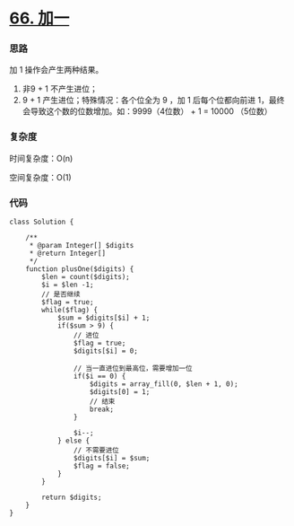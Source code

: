 # [66. 加一](https://leetcode.cn/problems/plus-one/)

### 思路

加 1 操作会产生两种结果。

1. 非9 + 1 不产生进位；
2. 9 + 1 产生进位；特殊情况：各个位全为 9 ，加 1 后每个位都向前进 1，最终会导致这个数的位数增加。如：9999（4位数） + 1 = 10000 （5位数）

### 复杂度

时间复杂度：O(n)

空间复杂度：O(1)

### 代码

```
class Solution {

    /**
     * @param Integer[] $digits
     * @return Integer[]
     */
    function plusOne($digits) {
        $len = count($digits);
        $i = $len -1;
        // 是否继续
        $flag = true;
        while($flag) {
            $sum = $digits[$i] + 1;
            if($sum > 9) {
                // 进位
                $flag = true;
                $digits[$i] = 0;
                
                // 当一直进位到最高位，需要增加一位
                if($i == 0) {
                    $digits = array_fill(0, $len + 1, 0);
                    $digits[0] = 1;
                    // 结束
                    break;
                }

                $i--;
            } else {
                // 不需要进位
                $digits[$i] = $sum;
                $flag = false;
            }
        }

        return $digits;
    }
}
```